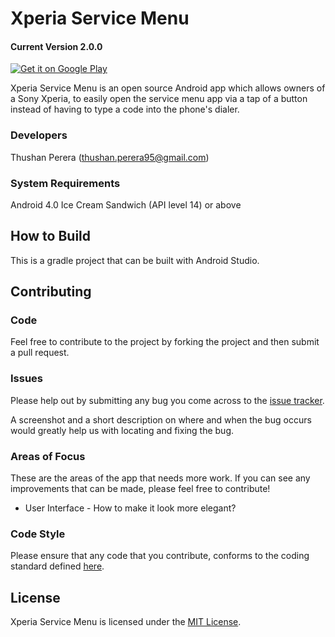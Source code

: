 # Xperia Service Menu
#### Current Version 2.0.0
<a href='https://play.google.com/store/apps/details?id=com.thunderboltsoft.xperiaservicemenu&pcampaignid=MKT-Other-global-all-co-prtnr-py-PartBadge-Mar2515-1'><img alt='Get it on Google Play' src='https://play.google.com/intl/en_us/badges/images/generic/en_badge_web_generic.png'/></a>

Xperia Service Menu is an open source Android app which allows owners of a Sony Xperia, to easily open the service menu app via a tap of a button instead of having to type a code into the phone's dialer.

### Developers
Thushan Perera (thushan.perera95@gmail.com)

### System Requirements
Android 4.0 Ice Cream Sandwich (API level 14) or above

## How to Build
This is a gradle project that can be built with Android Studio.

## Contributing

### Code
Feel free to contribute to the project by forking the project and then submit a pull request.

### Issues
Please help out by submitting any bug you come across to the <a href="https://github.com/kaozgamer/XperiaServiceMenu/issues">issue tracker</a>.

A screenshot and a short description on where and when the bug occurs would greatly help us with locating and fixing the bug.

### Areas of Focus
These are the areas of the app that needs more work. If you can see any improvements that can be made, please feel free to contribute!
<ul>
<li>User Interface - How to make it look more elegant?</li>
</ul>

### Code Style
Please ensure that any code that you contribute, conforms to the coding standard defined <a href="https://source.android.com/source/code-style.html">here</a>.

## License
Xperia Service Menu is licensed under the <a href="https://github.com/kaozgamer/XperiaServiceMenu/blob/master/LICENSE">MIT License</a>.
